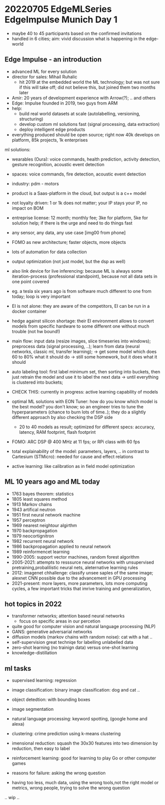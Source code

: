 # 20220705 EdgeMLSeries EdgeImpulse Munich Day 1
* maybe 40 to 45 participants based on the confirmed invitations
* handled in 6 cities; aim: vivid discussion what is happening in the edge-world

## Edge Impulse - an introduction
* advanced ML for every solution
* director for sales: Mihail Ruhalic
  * hit 2019 at the embedded world the ML technology; but was not sure if this will take off; did not believe this, but joined them two months later
* Amir: 20 years of development experience with Arrow(?); .. and others
* Edge: Impulse founded in 2019, two guys from ARM
* help:
  * build real world datasets at scale (autolabelling, versioning, structuring)
  * develop custom ml solutions fast (signal processing, data extraction)
  * deploy intelligent edge products
* everything produced should be open source; right now 40k develops on platform, 85k projects, 1k enterprises

ml solutions:
* wearables (Oura): voice commands, health prediction, activity detection, gesture recognition, acoustic event detection
* spaces: voice commands, fire detection, acoustic event detection
* industry: pdm - motors

* product is a Saas-platform in the cloud, but output is a c++ model
* not loyalty driven: 1 or 1k does not matter; your IP stays your IP, no impact on BOM
* entreprise license: 12 month; monthly fee; 3ke for platform, 5ke for solution help; if there is the urge and need to do things fast
* any sensor, any data, any use case
[img00 from phone]
* FOMO as new architecture; faster objects, more objects
* lots of automation for data collection
* output optimization (not just model, but the dsp as well)
* also link device for live inferencing: because ML is always some iteration-process (professional standpoint), because not all data sets in one point covered
* eg. a tesla six years ago is from software much different to one from today; loop is very important
* EI is not alone: they are aware of the competitors, EI can be run in a docker container
* hedge against silicon shortage: their EI environment allows to convert models from specific hardware to some different one without much trouble (not hw bound!)
* main flow: input data (resize images, slice timeseries into windows); preprocess data (signal processing, ..); learn from data (neural networks, classic ml, transfer learning); -> get some model which does 60 to 80% what it should do -> still some homework, but it does what it should
* auto labeling tool:  first label minimum set, then sorting into buckets, then just retrain the model and use it to label the next data -> until everything is clustered into buckets; 
* CHECK THIS: currently in progress: active learning capability of models
* optimal ML solutions with EON Tuner: how do you know which model is the best model? you don't know; so an engineer tries to tune the hyperparameters (chance to burn lots of time..); they do a slightly different approach by also checking the DSP side
  * 20 to 40 models as result; optimized for different specs: accuracy, latency, RAM footprint, flash footprint
* FOMO: ARC DSP @ 400 MHz at 11 fps; or RPi class with 60 fps
* total explainability of the model: parameters, layers, .. in contrast to Cartesium (STMicro): needed for cause and effect relations
* active learning: like calibration as in field model optimization

## ML 10 years ago and ML today
* 1763 bayes theorem: statistics
* 1805 least squares method
* 1913 Markov chains
* 1943 artifical neutron
* 1951 first neural network machine
* 1957 perceptron
* 1969 nearest neightour algirthm
* 1970 backpropagation
* 1979 neocortignitron
* 1982 recurrent neural network
* 1986 backpropagation applied to neural network
* 1989 reinformencet learning
* 1990-2005: support vector machines, random forest algorithm
* 2005-2021: attempts to resssurce neural networks with unsupervised pretraining,probalilistic neural nets, aleternative learning rules
* 2012: imagenet chhallenge: classify unsee saples of the same image; alexnet CNN possible due to the advancement in GPU processing
* 2021-present: more layers, more parameters, lots more computing cycles, a few important tricks that imrive training and generalization,
## hot topics in 2022
* transformer networks; attention based neural networks
  * focus on specific areas in our percetion
* quite good for computer vision and natural language processing (NLP)
* GANS: generative adversarial networks
* diffusion models (markov chains with random noise): cat with a hat ..
* self-supervision great techniqe for labelling unlabelled data
* zero-shot learning (no trainign data) versus one-shot learning
* knowledge-distillation
## ml tasks
* supervised learning: regression
* image classification: binary image classification: dog and cat ..
* object detedtion: with bounding boxes
* image segmentation
* natural language processing: keyword spotting, (google home and alexa)
* clustering: crime prediction using k-means clustering
* imensional reduction: squash the 30x30 features into two dimension by reduction, then easy to label
* reinforcement learning: good for learning to play Go or other computer games

* reasons for failure: asking the wrong question
* having too less, much data, using the wrong tools,not the right model or metrics, wrong people, trying to solve the wrong question











.. wip ..




